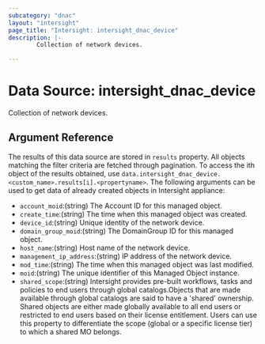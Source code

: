 ```yaml
---
subcategory: "dnac"
layout: "intersight"
page_title: "Intersight: intersight_dnac_device"
description: |-
        Collection of network devices.

---
```


# Data Source: intersight_dnac_device
Collection of network devices.
## Argument Reference
The results of this data source are stored in `results` property.
All objects matching the filter criteria are fetched through pagination.
To access the ith object of the results obtained, use `data.intersight_dnac_device.<custom_name>.results[i].<propertyname>`.
The following arguments can be used to get data of already created objects in Intersight appliance:
* `account_moid`:(string) The Account ID for this managed object. 
* `create_time`:(string) The time when this managed object was created. 
* `device_id`:(string) Unique identity of the network device. 
* `domain_group_moid`:(string) The DomainGroup ID for this managed object. 
* `host_name`:(string) Host name of the network device. 
* `management_ip_address`:(string) IP address of the network device. 
* `mod_time`:(string) The time when this managed object was last modified. 
* `moid`:(string) The unique identifier of this Managed Object instance. 
* `shared_scope`:(string) Intersight provides pre-built workflows, tasks and policies to end users through global catalogs.Objects that are made available through global catalogs are said to have a 'shared' ownership. Shared objects are either made globally available to all end users or restricted to end users based on their license entitlement. Users can use this property to differentiate the scope (global or a specific license tier) to which a shared MO belongs. 
 
